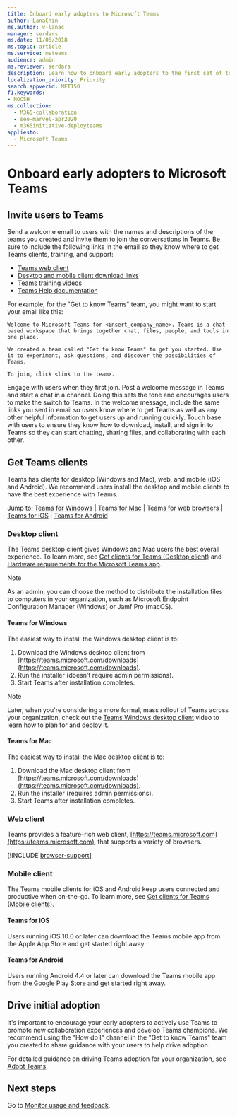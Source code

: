 ```yaml
---
title: Onboard early adopters to Microsoft Teams
author: LanaChin
ms.author: v-lanac
manager: serdars
ms.date: 11/06/2018
ms.topic: article
ms.service: msteams
audience: admin
ms.reviewer: serdars
description: Learn how to onboard early adopters to the first set of teams and channels that you created in Microsoft Teams.
localization_priority: Priority
search.appverid: MET150
f1.keywords:
- NOCSH
ms.collection: 
  - M365-collaboration
  - seo-marvel-apr2020
  - m365initiative-deployteams
appliesto: 
  - Microsoft Teams
---
```


# Onboard early adopters to Microsoft Teams

## Invite users to Teams

Send a welcome email to users with the names and descriptions of the teams you created and invite them to join the conversations in Teams. Be sure to include the following links in the email so they know where to get Teams clients, training, and support:
- [Teams web client](https://teams.microsoft.com)
- [Desktop and mobile client download links](https://teams.microsoft.com/downloads)
- [Teams training videos](https://support.office.com/article/microsoft-teams-video-training-4f108e54-240b-4351-8084-b1089f0d21d7)
- [Teams Help documentation](https://support.office.com/teams)

For example, for the "Get to know Teams" team, you might want to start your email like this:

   ```console
   Welcome to Microsoft Teams for <insert_company_name>. Teams is a chat-based workspace that brings together chat, files, people, and tools in one place. 

   We created a team called "Get to know Teams" to get you started. Use it to experiment, ask questions, and discover the possibilities of Teams. 

   To join, click <link to the team>.
   ```

Engage with users when they first join. Post a welcome message in Teams and start a chat in a channel. Doing this sets the tone and encourages users to make the switch to Teams. In the welcome message, include the same links you sent in email so users know where to get Teams as well as any other helpful information to get users up and running quickly. Touch base with users to ensure they know how to download, install, and sign in to Teams so they can start chatting, sharing files, and collaborating with each other.  

## Get Teams clients
Teams has clients for desktop (Windows and Mac), web, and mobile (iOS and Android). We recommend users install the desktop and mobile clients to have the best experience with Teams. 

Jump to: [Teams for Windows](#teams-for-windows) | [Teams for Mac](#teams-for-mac) | [Teams for web browsers](#web-client) | [Teams for iOS](#teams-for-ios) | [Teams for Android](#teams-for-android)

### Desktop client

The Teams desktop client gives Windows and Mac users the best overall experience. To learn more, see [Get clients for Teams (Desktop client)](https://docs.microsoft.com/MicrosoftTeams/get-clients#desktop-client) and [Hardware requirements for the Microsoft Teams app](https://docs.microsoft.com/MicrosoftTeams/hardware-requirements-for-the-teams-app).

> [!NOTE]
> As an admin, you can choose the method to distribute the installation files to computers in your organization, such as Microsoft Endpoint Configuration Manager (Windows) or Jamf Pro (macOS).

#### Teams for Windows 
The easiest way to install the Windows desktop client is to:

1. Download the Windows desktop client from [https://teams.microsoft.com/downloads](https://teams.microsoft.com/downloads).
2. Run the installer (doesn't require admin permissions). 
3. Start Teams after installation completes.

> [!NOTE]
> Later, when you're considering a more formal, mass rollout of Teams across your organization, check out the [Teams Windows desktop client](https://aka.ms/teams-clients) video to learn how to plan for and deploy it. 

#### Teams for Mac 
The easiest way to install the Mac desktop client is to:

1. Download the Mac desktop client from [https://teams.microsoft.com/downloads](https://teams.microsoft.com/downloads).
2. Run the installer (requires admin permissions). 
3. Start Teams after installation completes.

### Web client
Teams provides a feature-rich web client, [https://teams.microsoft.com](https://teams.microsoft.com), that supports a variety of browsers.

[!INCLUDE [browser-support](includes/browser-support.md)]

### Mobile client

The Teams mobile clients for iOS and Android keep users connected and productive when on-the-go. To learn more, see [Get clients for Teams (Mobile clients)](https://docs.microsoft.com/MicrosoftTeams/get-clients#mobile-clients).

#### Teams for iOS 

Users running iOS 10.0 or later can download the Teams mobile app from the Apple App Store and get started right away.  

#### Teams for Android 
Users running Android 4.4 or later can download the Teams mobile app from the Google Play Store and get started right away.  

## Drive initial adoption

It's important to encourage your early adopters to actively use Teams to promote new collaboration experiences and develop Teams champions. We recommend using the "How do I" channel in the "Get to know Teams" team you created to share guidance with your users to help drive adoption. 

For detailed guidance on driving Teams adoption for your organization, see [Adopt Teams](adopt-microsoft-teams-landing-page.md).

## Next steps
Go to [Monitor usage and feedback](get-started-with-teams-monitor-usage-and-feedback.md).
